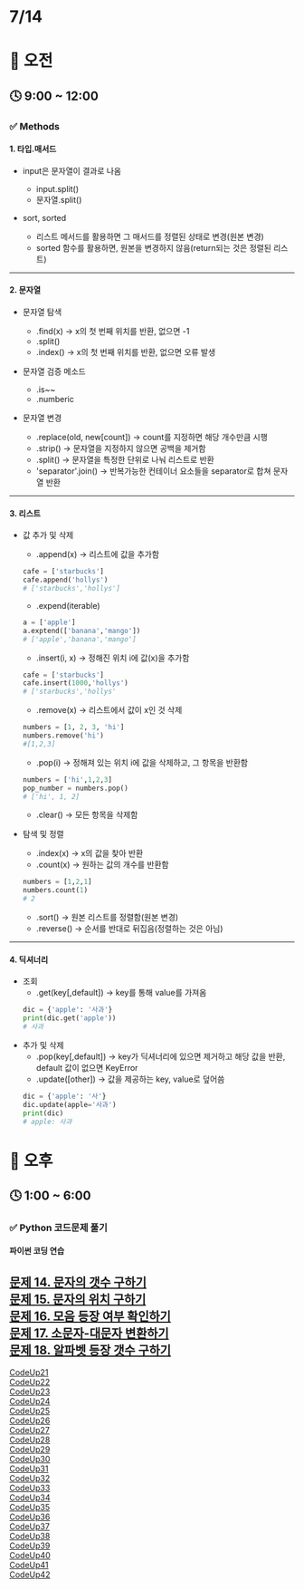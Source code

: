 # 7/14

# 🌇 오전

## 🕓 9:00 ~ 12:00

### ✅ Methods  

#### 1. 타입.매서드

- input은 문자열이 결과로 나옴
    - input.split()
    - 문자열.split()

- sort, sorted
    - 리스트 메서드를 활용하면 그 매서드를 정렬된 상태로 변경(원본 변경)
    - sorted 함수를 활용하면, 원본을 변경하지 않음(return되는 것은 정렬된 리스트)
-----

#### 2. 문자열

- 문자열 탐색
    - .find(x) ->  x의 첫 번째 위치를 반환, 없으면 -1
    - .split()
    - .index() -> x의 첫 번째 위치를 반환, 없으면 오류 발생

- 문자열 검증 메소드
    - .is~~
    - .numberic

- 문자열 변경
    - .replace(old, new[count]) -> count를 지정하면 해당 개수만큼 시행
    - .strip() -> 문자열을 지정하지 않으면 공백을 제거함
    - .split() -> 문자열을 특정한 단위로 나눠 리스트로 반환
    - 'separator'.join() -> 반복가능한 컨테이너 요소들을 separator로 합쳐 문자열 반환
-----

#### 3. 리스트

- 값 추가 및 삭제
    - .append(x) -> 리스트에 값을 추가함
    ```python
    cafe = ['starbucks']
    cafe.append('hollys')
    # ['starbucks','hollys']
    ```
    - .expend(iterable)
    ```python
    a = ['apple']
    a.exptend(['banana','mango'])
    # ['apple','banana','mango']
    ```
    - .insert(i, x) -> 정해진 위치 i에 값(x)을 추가함
    ```python
    cafe = ['starbucks']
    cafe.insert(1000,'hollys')
    # ['starbucks','hollys'
    ```
    - .remove(x) -> 리스트에서 값이 x인 것 삭제
    ```python
    numbers = [1, 2, 3, 'hi']
    numbers.remove('hi')
    #[1,2,3]
    ```
    - .pop(i) -> 정해져 있는 위치 i에 값을 삭제하고, 그 항목을 반환함
    ```python
    numbers = ['hi',1,2,3]
    pop_number = numbers.pop()
    # ['hi', 1, 2]
    ```
    - .clear() -> 모든 항목을 삭제함

- 탐색 및 정렬
    - .index(x) -> x의 값을 찾아 반환
    - .count(x) -> 원하는 값의 개수를 반환함
    ```python
    numbers = [1,2,1]
    numbers.count(1)
    # 2
    ```
    - .sort() -> 원본 리스트를 정렬함(원본 변경)
    - .reverse() -> 순서를 반대로 뒤집음(정렬하는 것은 아님)
-----

#### 4. 딕셔너리

- 조회
    - .get(key[,default]) -> key를 통해 value를 가져옴
    ```python
    dic = {'apple': '사과'}
    print(dic.get('apple'))
    # 사과
    ```
- 추가 및 삭제
    - .pop(key[,default]) -> key가 딕셔너리에 있으면 제거하고 해당 값을 반환, default 값이 없으면 KeyError
    - .update([other]) -> 값을 제공하는 key, value로 덮어씀
    ```python
    dic = {'apple': '사'}
    dic.update(apple='사과')
    print(dic)
    # apple: 사과
    ```

# 🌆 오후

## 🕓 1:00 ~ 6:00

### ✅ Python 코드문제 풀기

#### 파이썬 코딩 연습

[문제 14. 문자의 갯수 구하기](/2%EC%A3%BC%EC%B0%A8%202022.07/Code14.py)   
[문제 15. 문자의 위치 구하기](/2%EC%A3%BC%EC%B0%A8%202022.07/Code15.py)   
[문제 16. 모음 등장 여부 확인하기](/2%EC%A3%BC%EC%B0%A8%202022.07/Code16.py)   
[문제 17. 소문자-대문자 변환하기](/2%EC%A3%BC%EC%B0%A8%202022.07/Code17.py)   
[문제 18. 알파벳 등장 갯수 구하기](/2%EC%A3%BC%EC%B0%A8%202022.07/Code18.py)   
-----
[CodeUp21](../2%EC%A3%BC%EC%B0%A8%202022.07/CodeUp/CodeUp29.py)   
[CodeUp22](../2%EC%A3%BC%EC%B0%A8%202022.07/CodeUp/CodeUp30.py)   
[CodeUp23](../2%EC%A3%BC%EC%B0%A8%202022.07/CodeUp/CodeUp31.py)   
[CodeUp24](../2%EC%A3%BC%EC%B0%A8%202022.07/CodeUp/CodeUp32.py)   
[CodeUp25](../2%EC%A3%BC%EC%B0%A8%202022.07/CodeUp/CodeUp33.py)   
[CodeUp26](../2%EC%A3%BC%EC%B0%A8%202022.07/CodeUp/CodeUp34.py)   
[CodeUp27](../2%EC%A3%BC%EC%B0%A8%202022.07/CodeUp/CodeUp35.py)   
[CodeUp28](../2%EC%A3%BC%EC%B0%A8%202022.07/CodeUp/CodeUp36.py)   
[CodeUp29](../2%EC%A3%BC%EC%B0%A8%202022.07/CodeUp/CodeUp37.py)   
[CodeUp30](../2%EC%A3%BC%EC%B0%A8%202022.07/CodeUp/CodeUp38.py)   
[CodeUp31](../2%EC%A3%BC%EC%B0%A8%202022.07/CodeUp/CodeUp39.py)   
[CodeUp32](../2%EC%A3%BC%EC%B0%A8%202022.07/CodeUp/CodeUp40.py)   
[CodeUp33](../2%EC%A3%BC%EC%B0%A8%202022.07/CodeUp/CodeUp41.py)   
[CodeUp34](../2%EC%A3%BC%EC%B0%A8%202022.07/CodeUp/CodeUp42.py)   
[CodeUp35](../2%EC%A3%BC%EC%B0%A8%202022.07/CodeUp/CodeUp43.py)   
[CodeUp36](../2%EC%A3%BC%EC%B0%A8%202022.07/CodeUp/CodeUp44.py)   
[CodeUp37](../2%EC%A3%BC%EC%B0%A8%202022.07/CodeUp/CodeUp45.py)   
[CodeUp38](../2%EC%A3%BC%EC%B0%A8%202022.07/CodeUp/CodeUp46.py)   
[CodeUp39](../2%EC%A3%BC%EC%B0%A8%202022.07/CodeUp/CodeUp47.py)   
[CodeUp40](../2%EC%A3%BC%EC%B0%A8%202022.07/CodeUp/CodeUp48.py)   
[CodeUp41](../2%EC%A3%BC%EC%B0%A8%202022.07/CodeUp/CodeUp49.py)   
[CodeUp42](../2%EC%A3%BC%EC%B0%A8%202022.07/CodeUp/CodeUp50.py)   

